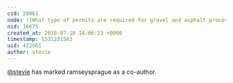 ```yaml
---
cid: 20061
node: ![What type of permits are required for gravel and asphalt processing facilities?](../notes/stevie/07-10-2018/what-type-of-permits-are-required-for-gravel-and-asphalt-processing-facilities)
nid: 16675
created_at: 2018-07-10 14:06:23 +0000
timestamp: 1531231583
uid: 422561
author: stevie
---
```


 [@stevie](/profile/stevie) has marked ramseysprague as a co-author. 